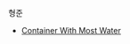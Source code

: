 
형준
- [Container With Most Water](https://leetcode.com/problems/container-with-most-water/description/)
